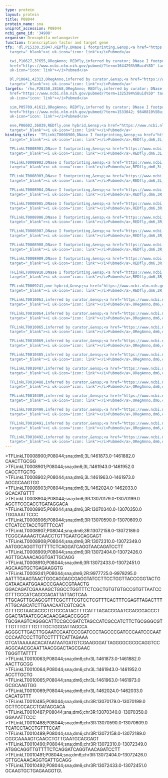```yaml
---
type: protein
layout: protein
title: P08044
protein_name: sna
uniprot_accession: P08044
ncbi_gene_id: '34908'
organism: Drosophila melanogaster
function: transcription factor and target gene
tfs: 'dl,P15330,35047,REDfly,DNase I footprinting,&ensp;<a href="https://www.ncbi.nlm.nih.gov/pubmed/?term=1644293%5Buid%5D"
  target="_blank"><i uk-icon="icon: link"></i>Pubmed</a>

  twi,P10627,37655,ORegAnno; REDfly,inferred by curator; DNase I footprinting,&ensp;<a
  href="https://www.ncbi.nlm.nih.gov/pubmed/?term=1644293%5Buid%5D" target="_blank"><i
  uk-icon="icon: link"></i>Pubmed</a>

  Dl,P10041,42313,ORegAnno,inferred by curator,&ensp;<a href="https://www.ncbi.nlm.nih.gov/pubmed/?term=1644293%5Buid%5D"
  target="_blank"><i uk-icon="icon: link"></i>Pubmed</a>'
targets: 'rho,P20350,38168,ORegAnno; REDfly,inferred by curator; DNase I footprinting,&ensp;<a
  href="https://www.ncbi.nlm.nih.gov/pubmed/?term=1325394%5Buid%5D" target="_blank"><i
  uk-icon="icon: link"></i>Pubmed</a>

  sim,P05709,41612,ORegAnno; REDfly,inferred by curator; DNase I footprinting,&ensp;<a
  href="https://www.ncbi.nlm.nih.gov/pubmed/?term=1533042; 9840810%5Buid%5D" target="_blank"><i
  uk-icon="icon: link"></i>Pubmed</a>

  eve,P06602,36039,REDfly,one hybrid,&ensp;<a href="https://www.ncbi.nlm.nih.gov/pubmed/?term=22037703%5Buid%5D"
  target="_blank"><i uk-icon="icon: link"></i>Pubmed</a>'
binding_sites: 'TFLinkLT0008900,DNase I footprinting,&ensp;<a href="https://www.ncbi.nlm.nih.gov/pubmed/?term=1325394%5Buid%5D"
  target="_blank"><i uk-icon="icon: link"></i>Pubmed</a>,REDfly,dm6,3L,1461873,1461882,-

  TFLinkLT0008901,DNase I footprinting,&ensp;<a href="https://www.ncbi.nlm.nih.gov/pubmed/?term=1325394%5Buid%5D"
  target="_blank"><i uk-icon="icon: link"></i>Pubmed</a>,REDfly,dm6,3L,1461943,1461952,-

  TFLinkLT0008902,DNase I footprinting,&ensp;<a href="https://www.ncbi.nlm.nih.gov/pubmed/?term=1325394%5Buid%5D"
  target="_blank"><i uk-icon="icon: link"></i>Pubmed</a>,REDfly,dm6,3L,1461963,1461973,-

  TFLinkLT0008903,DNase I footprinting,&ensp;<a href="https://www.ncbi.nlm.nih.gov/pubmed/?term=1325394%5Buid%5D"
  target="_blank"><i uk-icon="icon: link"></i>Pubmed</a>,REDfly,dm6,3L,1462024,1462033,-

  TFLinkLT0008904,DNase I footprinting,&ensp;<a href="https://www.ncbi.nlm.nih.gov/pubmed/?term=1533042%5Buid%5D"
  target="_blank"><i uk-icon="icon: link"></i>Pubmed</a>,REDfly,dm6,3R,13070179,13070199,-

  TFLinkLT0008905,DNase I footprinting,&ensp;<a href="https://www.ncbi.nlm.nih.gov/pubmed/?term=9840810%5Buid%5D"
  target="_blank"><i uk-icon="icon: link"></i>Pubmed</a>,REDfly,dm6,3R,13070340,13070350,-

  TFLinkLT0008906,DNase I footprinting,&ensp;<a href="https://www.ncbi.nlm.nih.gov/pubmed/?term=1533042%5Buid%5D"
  target="_blank"><i uk-icon="icon: link"></i>Pubmed</a>,REDfly,dm6,3R,13070590,13070609,-

  TFLinkLT0008907,DNase I footprinting,&ensp;<a href="https://www.ncbi.nlm.nih.gov/pubmed/?term=1533042%5Buid%5D"
  target="_blank"><i uk-icon="icon: link"></i>Pubmed</a>,REDfly,dm6,3R,13072158,13072189,-

  TFLinkLT0008908,DNase I footprinting,&ensp;<a href="https://www.ncbi.nlm.nih.gov/pubmed/?term=1533042%5Buid%5D"
  target="_blank"><i uk-icon="icon: link"></i>Pubmed</a>,REDfly,dm6,3R,13072310,13072349,-

  TFLinkLT0008909,DNase I footprinting,&ensp;<a href="https://www.ncbi.nlm.nih.gov/pubmed/?term=1533042%5Buid%5D"
  target="_blank"><i uk-icon="icon: link"></i>Pubmed</a>,REDfly,dm6,3R,13072404,13072426,-

  TFLinkLT0008910,DNase I footprinting,&ensp;<a href="https://www.ncbi.nlm.nih.gov/pubmed/?term=1533042%5Buid%5D"
  target="_blank"><i uk-icon="icon: link"></i>Pubmed</a>,REDfly,dm6,3R,13072433,13072451,-

  TFLinkLT0009241,one hybrid,&ensp;<a href="https://www.ncbi.nlm.nih.gov/pubmed/?term=22037703%5Buid%5D"
  target="_blank"><i uk-icon="icon: link"></i>Pubmed</a>,REDfly,dm6,2R,9977725,9978295,-

  TFLinkLT0010063,inferred by curator,&ensp;<a href="https://www.ncbi.nlm.nih.gov/pubmed/?term=1325394%5Buid%5D"
  target="_blank"><i uk-icon="icon: link"></i>Pubmed</a>,ORegAnno,dm6,chr3L,1461873,1461882,+

  TFLinkLT0010064,inferred by curator,&ensp;<a href="https://www.ncbi.nlm.nih.gov/pubmed/?term=1325394%5Buid%5D"
  target="_blank"><i uk-icon="icon: link"></i>Pubmed</a>,ORegAnno,dm6,chr3L,1461943,1461952,+

  TFLinkLT0010065,inferred by curator,&ensp;<a href="https://www.ncbi.nlm.nih.gov/pubmed/?term=1325394%5Buid%5D"
  target="_blank"><i uk-icon="icon: link"></i>Pubmed</a>,ORegAnno,dm6,chr3L,1461963,1461973,+

  TFLinkLT0010069,inferred by curator,&ensp;<a href="https://www.ncbi.nlm.nih.gov/pubmed/?term=1325394%5Buid%5D"
  target="_blank"><i uk-icon="icon: link"></i>Pubmed</a>,ORegAnno,dm6,chr3L,1462024,1462033,+

  TFLinkLT0010485,inferred by curator,&ensp;<a href="https://www.ncbi.nlm.nih.gov/pubmed/?term=1533042%5Buid%5D"
  target="_blank"><i uk-icon="icon: link"></i>Pubmed</a>,ORegAnno,dm6,chr3R,13070179,13070199,+

  TFLinkLT0010487,inferred by curator,&ensp;<a href="https://www.ncbi.nlm.nih.gov/pubmed/?term=9840810%5Buid%5D"
  target="_blank"><i uk-icon="icon: link"></i>Pubmed</a>,ORegAnno,dm6,chr3R,13070340,13070350,+

  TFLinkLT0010488,inferred by curator,&ensp;<a href="https://www.ncbi.nlm.nih.gov/pubmed/?term=1533042%5Buid%5D"
  target="_blank"><i uk-icon="icon: link"></i>Pubmed</a>,ORegAnno,dm6,chr3R,13070590,13070609,+

  TFLinkLT0010489,inferred by curator,&ensp;<a href="https://www.ncbi.nlm.nih.gov/pubmed/?term=1533042%5Buid%5D"
  target="_blank"><i uk-icon="icon: link"></i>Pubmed</a>,ORegAnno,dm6,chr3R,13072158,13072189,+

  TFLinkLT0010490,inferred by curator,&ensp;<a href="https://www.ncbi.nlm.nih.gov/pubmed/?term=1533042%5Buid%5D"
  target="_blank"><i uk-icon="icon: link"></i>Pubmed</a>,ORegAnno,dm6,chr3R,13072310,13072349,+

  TFLinkLT0010491,inferred by curator,&ensp;<a href="https://www.ncbi.nlm.nih.gov/pubmed/?term=1533042%5Buid%5D"
  target="_blank"><i uk-icon="icon: link"></i>Pubmed</a>,ORegAnno,dm6,chr3R,13072404,13072426,+

  TFLinkLT0010492,inferred by curator,&ensp;<a href="https://www.ncbi.nlm.nih.gov/pubmed/?term=1533042%5Buid%5D"
  target="_blank"><i uk-icon="icon: link"></i>Pubmed</a>,ORegAnno,dm6,chr3R,13072433,13072451,+'
---
```

\>TFLinkLT0008900;P08044;sna;dm6;3L:1461873.0-1461882.0\CAACTTGCGG\\>TFLinkLT0008901;P08044;sna;dm6;3L:1461943.0-1461952.0\CACCTTGCTG\\>TFLinkLT0008902;P08044;sna;dm6;3L:1461963.0-1461973.0\AGCGCAAGTGG\\>TFLinkLT0008903;P08044;sna;dm6;3L:1462024.0-1462033.0\GCACATGTTT\\>TFLinkLT0008904;P08044;sna;dm6;3R:13070179.0-13070199.0\AGCTTCCCACCTGATAGGACA\\>TFLinkLT0008905;P08044;sna;dm6;3R:13070340.0-13070350.0\TGGAAATTCCC\\>TFLinkLT0008906;P08044;sna;dm6;3R:13070590.0-13070609.0\CTCATCCTACCTGTTTCCAT\\>TFLinkLT0008907;P08044;sna;dm6;3R:13072158.0-13072189.0\TCGGCAAAAGTCAACCTGTTGAATGCAGGAGT\\>TFLinkLT0008908;P08044;sna;dm6;3R:13072310.0-13072349.0\AATGGCAGGTTGTTTTCTCAGGATCAGGTAACAGATCCTT\\>TFLinkLT0008909;P08044;sna;dm6;3R:13072404.0-13072426.0\AGTTGCAAACAGGTGATTGCAGG\\>TFLinkLT0008910;P08044;sna;dm6;3R:13072433.0-13072451.0\AGCAAGTGCTGAGAAGGTG\\>TFLinkLT0009241;P08044;sna;dm6;2R:9977725.0-9978295.0\AATTTGAAGTAACTGGCAGGAGCGAGGTATCCTTCCTGGTTACCCGGTACTGCATAACAATGGAACCCGAACCGTAACTG\GGACAGATCGAAAAGCTGGCCTGGTTTCTCGCTGTGTGTGCCGTGTTAATCCGTTTGCCATCAGCGAGATTATTAGTCAA\TTGCAGTTGCAGCGTTTCGCTTTCGTCCTCGTTTCACTTTCGAGTTAGACTTTATTGCAGCATCTTGAACAATCGTCGCA\GTTTGGTAACACGCTGTGCCATACTTTCATTTAGACGGAATCGAGGGACCCTGGACTATAATCGCACAACGAGACCGGGT\TGCGAAGTCAGGGCATTCCGCCGATCTAGCCATCGCCATCTTCTGCGGGCGTTTGTTTGTTTGTTTGCTGGGATTAGCCA\AGGGCTTGACTTGGAATCCAATCCCGATCCCTAGCCCGATCCCAATCCCAATCCCAATCCCTTGTCCTTTTCATTAGAAA\GTCATAAAAACACATAATAATGATGTCGAAGGGATTAGGGGCGCGCAGGTCCAGGCAACGCAATTAACGGACTAGCGAAC\TGGGTTATTTT\\>TFLinkLT0010063;P08044;sna;dm6;chr3L:1461873.0-1461882.0\AACTTGCGG\\>TFLinkLT0010064;P08044;sna;dm6;chr3L:1461943.0-1461952.0\ACCTTGCTG\\>TFLinkLT0010065;P08044;sna;dm6;chr3L:1461963.0-1461973.0\GCGCAAGTGG\\>TFLinkLT0010069;P08044;sna;dm6;chr3L:1462024.0-1462033.0\CACATGTTT\\>TFLinkLT0010485;P08044;sna;dm6;chr3R:13070179.0-13070199.0\GCTTCCCACCTGATAGGACA\\>TFLinkLT0010487;P08044;sna;dm6;chr3R:13070340.0-13070350.0\GGAAATTCCC\\>TFLinkLT0010488;P08044;sna;dm6;chr3R:13070590.0-13070609.0\TCATCCTACCTGTTTCCAT\\>TFLinkLT0010489;P08044;sna;dm6;chr3R:13072158.0-13072189.0\CGGCAAAAGTCAACCTGTTGAATGCAGGAGT\\>TFLinkLT0010490;P08044;sna;dm6;chr3R:13072310.0-13072349.0\ATGGCAGGTTGTTTTCTCAGGATCAGGTAACAGATCCTT\\>TFLinkLT0010491;P08044;sna;dm6;chr3R:13072404.0-13072426.0\GTTGCAAACAGGTGATTGCAGG\\>TFLinkLT0010492;P08044;sna;dm6;chr3R:13072433.0-13072451.0\GCAAGTGCTGAGAAGGTG\